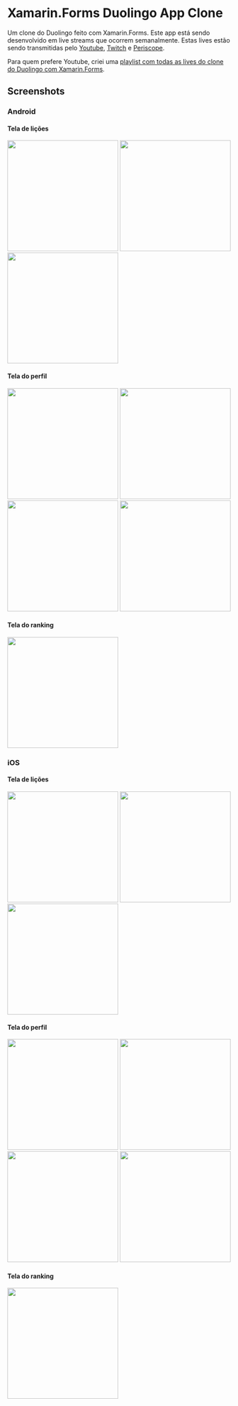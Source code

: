 # Xamarin.Forms Duolingo App Clone

Um clone do Duolingo feito com Xamarin.Forms. Este app está sendo desenvolvido em live streams que ocorrem semanalmente. Estas lives estão sendo transmitidas pelo [Youtube](https://www.youtube.com/channel/UCD_Cgiqajwi-u-n3lYvp8Ig), [Twitch](https://www.twitch.tv/ionixjunior) e [Periscope](https://www.periscope.tv/ionixjunior).

Para quem prefere Youtube, criei uma [playlist com todas as lives do clone do Duolingo com Xamarin.Forms](https://www.youtube.com/playlist?list=PL6M6J_6V_um9tuXHl-Tq-T1qmiuxu3AM9).

## Screenshots

### Android

#### Tela de lições
<kbd><img width="250" src="art/android_lessons_1.png" /></kbd>
<kbd><img width="250" src="art/android_lessons_2.png" /></kbd>
<kbd><img width="250" src="art/android_lessons_3.png" /></kbd>

#### Tela do perfil
<kbd><img width="250" src="art/android_profile_1.png" /></kbd>
<kbd><img width="250" src="art/android_profile_2.png" /></kbd>
<kbd><img width="250" src="art/android_profile_3.png" /></kbd>
<kbd><img width="250" src="art/android_profile_4.png" /></kbd>

#### Tela do ranking
<kbd><img width="250" src="art/android_ranking_1.png" /></kbd>

### iOS

#### Tela de lições
<kbd><img width="250" src="art/ios_lessons_1.png" /></kbd>
<kbd><img width="250" src="art/ios_lessons_2.png" /></kbd>
<kbd><img width="250" src="art/ios_lessons_1.png" /></kbd>

#### Tela do perfil
<kbd><img width="250" src="art/ios_profile_1.png" /></kbd>
<kbd><img width="250" src="art/ios_profile_2.png" /></kbd>
<kbd><img width="250" src="art/ios_profile_3.png" /></kbd>
<kbd><img width="250" src="art/ios_profile_4.png" /></kbd>

#### Tela do ranking
<kbd><img width="250" src="art/ios_ranking_1.png" /></kbd>